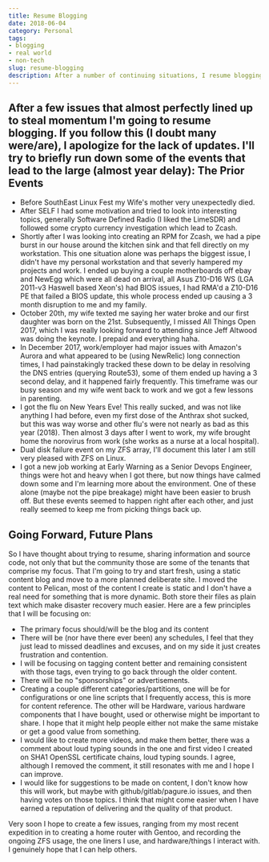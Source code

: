 ```yaml
---
title: Resume Blogging
date: 2018-06-04
category: Personal
tags:
- blogging
- real world
- non-tech
slug: resume-blogging
description: After a number of continuing situations, I resume blogging
---
```


After a few issues that almost perfectly lined up to steal momentum I'm going to resume blogging. If you follow this (I doubt many were/are), I apologize for the lack of updates. I'll try to briefly run down some of the events that lead to the large (almost year delay):
The Prior Events
----------------
  - Before SouthEast Linux Fest my Wife's mother very unexpectedly died.
  - After SELF I had some motivation and tried to look into interesting topics, generally Software Defined Radio (I liked the LimeSDR) and followed some crypto currency investigation which lead to Zcash.
  - Shortly after I was looking into creating an RPM for Zcash, we had a pipe burst in our house around the kitchen sink and that fell directly on my workstation. This one situation alone was perhaps the biggest issue, I didn't have my personal workstation and that severly hampered my projects and work. I ended up buying a couple motherboards off ebay and NewEgg which were all dead on arrival, all Asus Z10-D16 WS (LGA 2011-v3 Haswell based Xeon's) had BIOS issues, I had RMA'd a Z10-D16 PE that failed a BIOS update, this whole process ended up causing a 3 month disruption to me and my family.
  - October 20th, my wife texted me saying her water broke and our first daughter was born on the 21st. Subsequently, I missed All Things Open 2017, which I was really looking forward to attending since Jeff Altwood was doing the keynote. I prepaid and everything haha.
  - In December 2017, work/employer had major issues with Amazon's Aurora and what appeared to be (using NewRelic) long connection times, I had painstakingly tracked these down to be delay in resolving the DNS entries (querying Route53), some of them ended up having a 3 second delay, and it happened fairly frequently. This timeframe was our busy season and my wife went back to work and we got a few lessons in parenting.
  - I got the flu on New Years Eve! This really sucked, and was not like anything I had before, even my first dose of the Anthrax shot sucked, but this was way worse and other flu's were not nearly as bad as this year (2018). Then almost 3 days after I went to work, my wife brought home the norovirus from work (she works as a nurse at a local hospital).
  - Dual disk failure event on my ZFS array, I'll document this later I am still very pleased with ZFS on Linux.
  - I got a new job working at Early Warning as a Senior Devops Engineer, things were hot and heavy when I got there, but now things have calmed down some and I'm learning more about the environment.
One of these alone (maybe not the pipe breakage) might have been easier to brush off. But these events seemed to happen right after each other, and just really seemed to keep me from picking things back up.

Going Forward, Future Plans
---------------------------
So I have thought about trying to resume, sharing information and source code, not only that but the community those are some of the tenants that comprise my focus. That I'm going to try and start fresh, using a static content blog and move to a more planned deliberate site. I moved the content to Pelican, most of the content I create is static and I don't have a real need for something that is more dynamic. Both store their files as plain text which make disaster recovery much easier. Here are a few principles that I will be focusing on:
  - The primary focus should/will be the blog and its content
  - There will be (nor have there ever been) any schedules, I feel that they just lead to missed deadlines and excuses, and on my side it just creates frustration and contention.
  - I will be focusing on tagging content better and remaining consistent with those tags, even trying to go back through the older content.
  - There will be no "sponsorships" or advertisements.
  - Creating a couple different categories/partitions, one will be for configurations or one line scripts that I frequently access, this is more for content reference. The other will be Hardware, various hardware components that I have bought, used or otherwise might be important to share. I hope that it might help people either not make the same mistake or get a good value from something.
  - I would like to create more videos, and make them better, there was a comment about loud typing sounds in the one and first video I created on SHA1 OpenSSL certificate chains, loud typing sounds. I agree, although I removed the comment, it still resonates with me and I hope I can improve.
  - I would like for suggestions to be made on content, I don't know how this will work, but maybe with github/gitlab/pagure.io issues, and then having votes on those topics. I think that might come easier when I have earned a reputation of delivering and the quality of that product.

Very soon I hope to create a few issues, ranging from my most recent expedition in to creating a home router with Gentoo, and recording the ongoing ZFS usage, the one liners I use, and hardware/things I interact with. I genuinely hope that I can help others.
